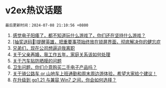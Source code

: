 # v2ex热议话题

`最后更新时间：2024-07-08 21:10:56 +0800`

1. [感觉电子阳痿了，都不知道玩什么游戏了，你们还在坚持什么游戏？](https://www.v2ex.com/t/1055652)
1. [[抽奖送码🎁]提醒英雄，把重要事项始终放在锁屏界面，彻底解决你的健忘症](https://www.v2ex.com/t/1055571)
1. [兄弟们，现在公司想逼迫我离职](https://www.v2ex.com/t/1055560)
1. [关于父亲再婚，我工作五年，家庭关系该如何处理](https://www.v2ex.com/t/1055504)
1. [关于汽车贴防晒膜的问题](https://www.v2ex.com/t/1055545)
1. [卫生问题，你们介意购买二手电子产品吗？](https://www.v2ex.com/t/1055590)
1. [关于骑公路车 or 山地车上班通勤和周末周边游体验，希望大家给个建议！](https://www.v2ex.com/t/1055538)
1. [在升级到 go1.21 与兼容 Win7 之间，你会如何选择？](https://www.v2ex.com/t/1055524)

